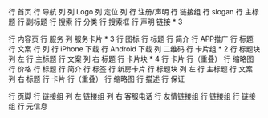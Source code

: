 行 首页
    行 导航
        列
            列 Logo
            列 定位
        列
            行 注册/声明
            行 链接组
    行 slogan
        行 主标题
        行 副标题
    行 搜索
        行 分类
        行 搜索框
    行 声明
        链接 * 3

行 内容页
    行 服务
        列 服务卡片 * 3
            行 图标
            行 标题
            行 简介
    行 APP推广
        行 标题
        行 文案
        行 
            列
                行 iPhone 下载
                行 Android 下载
            列 二维码
    行 卡片组 * 2
        行 标题块
            列 左
                行 主标题
                行 文案
            列 右 标题
        行 卡片块 * 4
            行 卡片
                行（重叠） 
                    行 缩略图
                    行 价格
                行 标题
                行 简介
            行 标签
    行 新房卡片
        行 标题块
            列 左
                行 主标题
                行 文案
            列 右 标题
        行 卡片
            行（重叠）
                行 缩略图
                行 描述
    行 保证

行 页脚
    行 链接组
        列 左 链接组
        列 右 客服电话
    行 友情链接组
        行 链接组
        行 链接组
    行 元信息
